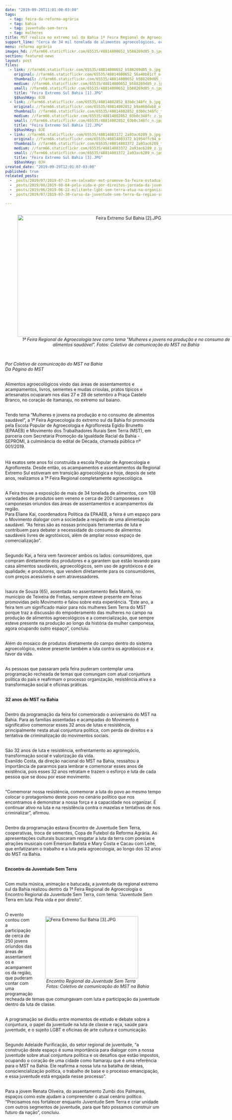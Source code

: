 ```yaml
---
date: "2019-09-29T11:01:00-03:00"
tags:
  - tag: feira-da-reforma-agrária
  - tag: bahia
  - tag: juventude-sem-terra
  - tag: mulheres
title: MST realiza no extremo sul da Bahia 1ª Feira Regional de Agroecologia do Brasil
support_line: "Cerca de 34 mil tonelada de alimentos agroecológicos, ocuparam o coração de Itamaraju"
menu: reforma agrária
images_hd: //farm66.staticflickr.com/65535/48814800652_b588269d05_b.jpg
section: featured-news
layout: post
files:
  - link: //farm66.staticflickr.com/65535/48814800652_b588269d05_b.jpg
    original: //farm66.staticflickr.com/65535/48814800652_56a40b81cf_o.jpg
    thumbnail: //farm66.staticflickr.com/65535/48814800652_b588269d05_t.jpg
    medium: //farm66.staticflickr.com/65535/48814800652_b588269d05_z.jpg
    small: //farm66.staticflickr.com/65535/48814800652_b588269d05_n.jpg
    title: "Feira Extremo Sul Bahia [1].JPG"
    $$hashKey: 0JB
  - link: //farm66.staticflickr.com/65535/48814802852_03b0c348fc_b.jpg
    original: //farm66.staticflickr.com/65535/48814802852_b9a460dab8_o.jpg
    thumbnail: //farm66.staticflickr.com/65535/48814802852_03b0c348fc_t.jpg
    medium: //farm66.staticflickr.com/65535/48814802852_03b0c348fc_z.jpg
    small: //farm66.staticflickr.com/65535/48814802852_03b0c348fc_n.jpg
    title: "Feira Extremo Sul Bahia [2].JPG"
    $$hashKey: 0JE
  - link: //farm66.staticflickr.com/65535/48814803372_2a93ac6289_b.jpg
    original: //farm66.staticflickr.com/65535/48814803372_b1954ffc94_o.jpg
    thumbnail: //farm66.staticflickr.com/65535/48814803372_2a93ac6289_t.jpg
    medium: //farm66.staticflickr.com/65535/48814803372_2a93ac6289_z.jpg
    small: //farm66.staticflickr.com/65535/48814803372_2a93ac6289_n.jpg
    title: "Feira Extremo Sul Bahia [3].JPG"
    $$hashKey: 0JH
created_date: "2019-09-29T12:01:07-03:00"
published: true
releated_posts:
  - _posts/2019/07/2019-07-23-em-salvador-mst-promove-5a-feira-estadual-da-reforma-agraria.md
  - _posts/2019/08/2019-08-04-pela-vida-e-por-direitos-jornada-da-juventude-defende-a-educacao-publica.md
  - _posts/2019/06/2019-06-22-militante-lgbt-sem-terra-atua-na-organizacao-de-jovens-do-campo.md
  - _posts/2019/07/2019-07-30-curso-da-juventude-sem-terra-da-regiao-sul-fortalece-a-luta-pela-educacao-publica.md

---
```

<div style="text-align:center">
<figure class="image" style="display:inline-block"><img alt="Feira Extremo Sul Bahia [2].JPG" height="393" src="//farm66.staticflickr.com/65535/48814802852_03b0c348fc_b.jpg" width="700" />
<figcaption><em>1&ordf; Feira Regional de Agroecologia teve como tema &quot;Mulheres e jovens na produ&ccedil;&atilde;o e no consumo de alimentos saud&aacute;vel&rdquo;. Fotos:&nbsp;Coletivo de comunica&ccedil;&atilde;o do MST na Bahia</em></figcaption>
</figure>
</div>

<p><br />
<em>Por Coletivo de comunica&ccedil;&atilde;o do MST na Bahia<br />
Da P&aacute;gina do MST</em></p>

<p><br />
Alimentos agroecol&oacute;gicos vindo das &aacute;reas de assentamentos e acampamentos, livros, sementes e mudas crioulas, pratos t&iacute;picos e artesanatos ocuparam nos dias 27 e 28 de setembro a Pra&ccedil;a Castelo Branco, no cora&ccedil;&atilde;o de Itamaraju, no extremo sul baiano.<br />
&nbsp;</p>

<p>Tendo tema &ldquo;Mulheres e jovens na produ&ccedil;&atilde;o e no consumo de alimentos saud&aacute;vel&rdquo;, a 1&ordf;&nbsp;Feira Agroecologia do extremo sul da Bahia foi promovida pela Escola Popular de Agroecologia e Agrofloresta Eg&iacute;dio Brunetto (EPAAEB) e Movimento dos Trabalhadores Rurais Sem Terra (MST), em parceria com Secretaria Promo&ccedil;&atilde;o da Igualdade Racial da Bahia - SEPROMI, &agrave; culmin&acirc;ncia do edital de D&eacute;cada, chamada p&uacute;blica n&ordm; 001/2019.&nbsp;&nbsp;<br />
<br />
&nbsp;<br />
H&aacute; exatos sete anos foi constru&iacute;da a escola Popular de Agroecologia e Agrofloresta. Desde ent&atilde;o, os acampamentos e assentamentos da Regional Extremo Sul estiveram em transi&ccedil;&atilde;o agroecol&oacute;gica e hoje, depois de sete anos, realizamos a 1&ordf;&nbsp;Feira Regional completamente agroecol&oacute;gica.</p>

<p><br />
A Feira trouxe a exposi&ccedil;&atilde;o de mais de 34 tonelada de alimentos, com 108 variedades de produtos sem veneno e cerca de 200 camponeses e camponesas oriundos das &aacute;reas de assentamentos e acampamentos da regi&atilde;o.<br />
Para Eliane Kai, coordenadora Pol&iacute;tica da EPAAEB, a feira &eacute; um espa&ccedil;o para o Movimento dialogar com a sociedade a respeito de uma alimenta&ccedil;&atilde;o saud&aacute;vel. &ldquo;As feiras s&atilde;o as nossas principais ferramentas de luta e contribuem para debater a necessidade do consumo de alimentos saud&aacute;veis livres de agrot&oacute;xicos, al&eacute;m de ampliar nosso espa&ccedil;o de comercializa&ccedil;&atilde;o&rdquo;.<br />
&nbsp;</p>

<p>Segundo Kai, a feira vem favorecer ambos os lados: consumidores, que compram diretamente dos produtores e a garantem que est&atilde;o levando para casa alimentos saud&aacute;veis, agroecol&oacute;gicos, sem uso de agrot&oacute;xicos e de qualidade; e produtores, que vendem diretamente para os consumidores, com pre&ccedil;os acess&iacute;veis e sem atravessadores.</p>

<p><br />
Isaura de Souza (65), assentada no assentamento Bela Manh&atilde;, no munic&iacute;pio de Teixeira de Freitas, sempre esteve presente em feiras promovidas pelo Movimento e falou sobre esta experi&ecirc;ncia. &ldquo;Este ano, a feira tem um significado maior para n&oacute;s mulheres Sem Terra do MST porque traz a discuss&atilde;o do empoderamento das mulheres no campo na produ&ccedil;&atilde;o de alimentos agroecol&oacute;gicos e a comercializa&ccedil;&atilde;o, que sempre esteve presente na produ&ccedil;&atilde;o ao longo da hist&oacute;ria da mulher camponesa, agora ocupando outro espa&ccedil;o&rdquo;, concluiu.</p>

<p><br />
Al&eacute;m do mosaico de produtos diretamente do campo dentro do sistema agroecol&oacute;gico, esteve presente tamb&eacute;m a luta contra os agrot&oacute;xicos e a favor da vida.&nbsp;</p>

<p><br />
As pessoas que passaram pela feira puderam contemplar uma programa&ccedil;&atilde;o recheada de temas que comungam com atual conjuntura pol&iacute;tica do pa&iacute;s e reafirmam o processo organiza&ccedil;&atilde;o, resist&ecirc;ncia ativa e a transforma&ccedil;&atilde;o social e oficinas pr&aacute;ticas.<br />
&nbsp;</p>

<p><strong>32 anos do MST na Bahia</strong><br />
&nbsp;</p>

<p>Dentro da programa&ccedil;&atilde;o da feira foi comemorado o anivers&aacute;rio do MST na Bahia. Para as fam&iacute;lias assentadas e acampadas do Movimento &eacute; significativo comemorar esses 32 anos de lutas e resist&ecirc;ncia, principalmente nesta atual conjuntura pol&iacute;tica, com perda de direitos e a tentativa de criminaliza&ccedil;&atilde;o do movimentos sociais.</p>

<p><br />
S&atilde;o 32 anos de luta e resist&ecirc;ncia, enfrentamento ao agroneg&oacute;cio, transforma&ccedil;&atilde;o social e valoriza&ccedil;&atilde;o da vida.<br />
Evanildo Costa, da dire&ccedil;&atilde;o nacional do MST na Bahia, ressaltou a import&acirc;ncia de pararmos para lembrar e comemorar esses anos de exist&ecirc;ncia, pois esses 32 anos retratam e trazem o esfor&ccedil;o e luta de cada pessoa que se doou por esse movimento.</p>

<p><br />
&ldquo;Comemorar nossa resist&ecirc;ncia, comemorar a luta do povo ao mesmo tempo colocar o protagonismo deste povo no cen&aacute;rio pol&iacute;tico que nos encontramos &eacute; demonstrar a nossa for&ccedil;a e a capacidade nos organizar. &Eacute; continuar ativo na luta e na resist&ecirc;ncia contra o mazelas e tentativas de nos criminalizar&rdquo;, afirmou.</p>

<p><br />
Dentro da programa&ccedil;&atilde;o estava Encontro de Juventude Sem Terra, cooperativas, troca de sementes, Copa de Futebol da Reforma Agr&aacute;ria. As apresenta&ccedil;&otilde;es culturais buscaram resgatar a luta da terra com poesias e atra&ccedil;&otilde;es musicais com Emerson Batista e Mary Costa e Cacau com Leite, que enfatizaram o trabalho e a luta pela agroecologia, ao longo dos 32 anos do MST na Bahia.&nbsp;<br />
&nbsp;</p>

<p><strong>Encontro da Juventude Sem Terra</strong></p>

<p><br />
Com muita m&uacute;sica, anima&ccedil;&atilde;o e batucada, a juventude da regional extremo sul da Bahia realizou dentro da 1&ordf; Feira Regional de Agroecologia o Encontro Regional da Juventude Sem Terra, com tema: &ldquo;Juventude Sem Terra em luta: Pela vida e por direito&rdquo;.<br />
&nbsp;</p>

<figure class="image" style="float:right"><img alt="Feira Extremo Sul Bahia [3].JPG" height="200" src="//farm66.staticflickr.com/65535/48814803372_2a93ac6289_b.jpg" width="300" />
<figcaption><em>&nbsp;Encontro Regional da Juventude Sem Terra<br />
&nbsp;Fotos:&nbsp;Coletivo de comunica&ccedil;&atilde;o do MST na Bahia</em></figcaption>
</figure>

<p>O evento contou com a participa&ccedil;&atilde;o de cerca de 250 jovens oriundos das &aacute;reas de assentamentos e acampamentos da regi&atilde;o, que puderam contar com uma programa&ccedil;&atilde;o recheada de temas que comungavam com luta e participa&ccedil;&atilde;o da juventude dentro da luta de classe.</p>

<p><br />
A programa&ccedil;&atilde;o se dividiu entre momentos de estudo e debate sobre a conjuntura, o papel da juventude na luta de classe e ra&ccedil;a, sa&uacute;de para juventude, e o sujeito LGBT e oficinas de arte cultura e comunica&ccedil;&atilde;o.</p>

<p><br />
Segundo Adelaide Purifica&ccedil;&atilde;o, do setor regional de juventude, &ldquo;a constru&ccedil;&atilde;o deste espa&ccedil;o &eacute; suma import&acirc;ncia para dialogar com a nossa juventude sobre atual conjuntura pol&iacute;tica e os desafios que est&atilde;o impostos, ocupando o cora&ccedil;&atilde;o de uma cidade como Itamaraju que &eacute; uma refer&ecirc;ncia para o MST na Bahia. Ele reafirma a nossa luta na batalha de ideias, consciencializa&ccedil;&atilde;o pol&iacute;tica, o trabalho de base e o processo emancipa&ccedil;&atilde;o, e essa juventude est&aacute; engajada nesse processo&rdquo;.</p>

<p><br />
Para a jovem Renata Oliveira, do assentamento Zumbi dos Palmares, espa&ccedil;os como este ajudam a compreender o atual cen&aacute;rio pol&iacute;tico. &ldquo;Precisamos nos fortalecer enquanto Juventude Sem Terra e criar unidade com outros segmentos de juventude, para que fato possamos construir um futuro da na&ccedil;&atilde;o&rdquo;, concluiu.&nbsp;</p>
